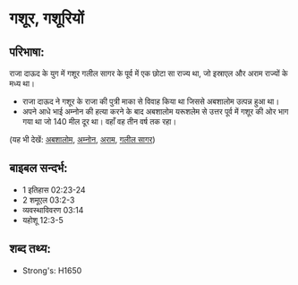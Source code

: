 # गशूर, गशूरियों #

## परिभाषा: ##

राजा दाऊद के युग में गशूर गलील सागर के पूर्व में एक छोटा सा राज्य था, जो इस्राएल और अराम राज्यों के मध्य था।

* राजा दाऊद ने गशूर के राजा की पुत्री माका से विवाह किया था जिससे अबशालोम उत्पन्न हुआ था।
* अपने आधे भाई अम्नोन की हत्या करने के बाद अबशालोम यरूशलेम से उत्तर पूर्व में गशूर की ओर भाग गया था जो 140 मील दूर था। वहाँ वह तीन वर्ष तक रहा।

(यह भी देखें: [अबशालोम](../absalom.md), [अम्नोन](../amnon.md), [अराम](../aram.md), [गलील सागर](../seaofgalilee.md))

## बाइबल सन्दर्भ: ##

* 1 इतिहास 02:23-24
* 2 शमूएल 03:2-3
* व्यवस्थाविवरण 03:14
* यहोशू 12:3-5

## शब्द तथ्य: ##

* Strong's: H1650

